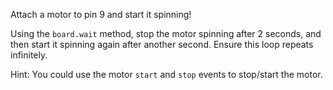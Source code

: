 Attach a motor to pin 9 and start it spinning!

Using the `board.wait` method, stop the motor spinning after 2 seconds, and then start it spinning again after another second. Ensure this loop repeats infinitely.

Hint: You could use the motor `start` and `stop` events to stop/start the motor.

